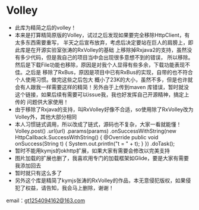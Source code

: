 # Volley
* 此库为精简之后的volley！
* 本来是打算精简原版的Volley，试过之后发现如果要完全移除HttpClient，有太多东西需要重写，
  半天之后宣布放弃，考虑后决定要站在巨人的肩膀上，即此库是在开源实验室张涛的RxVolley的基础
  上移除掉Rxjava2的支持，虽然没有多少代码，但是我自己的项目当中会出现很多意想不到的错误，
  所以移除。然后是下载File功能也移除，原因是对我个人显得有些多余，下载功能表现不佳。之后是
  移除了RxBus，原因是项目中已有RxBus的实现，自带的也不符合个人使用习惯。做完这些之后包大
  概小了23K的大小，虽然不多，但是也许就会有人跟我一样需要这样的精简！另外由于上传到maven
  库错误，暂时就没这个链接，如果后续有需要可以issue我，我也好发挥自己开源精神，搞定上传的
  问题供大家使用！
* 由于移除了Rxjava的支持，叫RxVolley好像不合适，so使用除了RxVolley改为Volley外，其他大部分相同
* 本人习惯链式调用，所以改成了链式，源码也不复杂，大家一看就能懂！
	Volley.post()
        .url(url)
        .params(params)
        .onSuccessWithString(new HttpCallback.SuccessWithString() {
            @Override public void onSuccess(String t) {
              System.out.println("t = " + t);
            }
        })
        .doTask();
* 暂时不能用kymjs的okhttp扩展，如果大家有需要会修改以完美支持
* 图片加载的扩展也删了，我喜欢用专门的加载框架如Glide，要是大家有需要我添加回去
* 暂时就只有这么多了
* 另外这个库是精简了kymjs张涛的RxVolley的作品，本无意侵犯版权，如果侵犯了权益，请告知，我会马上删除，谢谢！

email：gt1254094162@163.com
